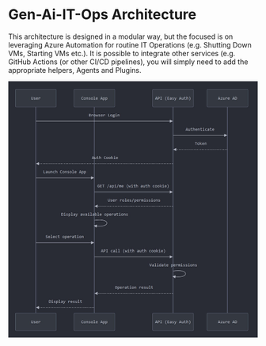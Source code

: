 # Gen-Ai-IT-Ops Architecture
This architecture is designed in a modular way, but the focused is on leveraging Azure Automation for routine IT Operations (e.g. Shutting Down VMs, Starting VMs etc.).    It is possible to integrate other services (e.g. GitHub Actions (or other CI/CD pipelines), you will simply need to add the appropriate helpers, Agents and Plugins.

![Architecture](./images/easy-auth-flow-console-app.jpg)


